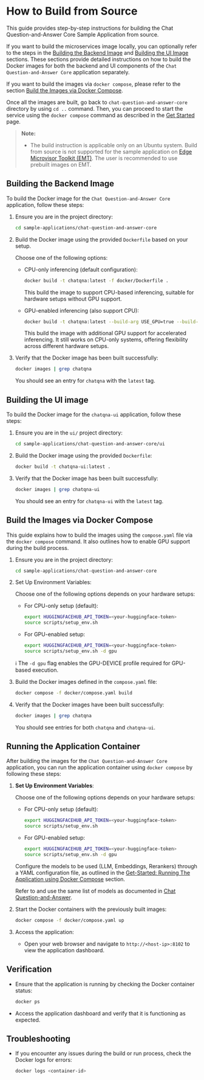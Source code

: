 # How to Build from Source

This guide provides step-by-step instructions for building the Chat Question-and-Answer Core Sample Application from source.

If you want to build the microservices image locally, you can optionally refer to the steps in the [Building the Backend Image](#building-the-backend-image) and [Building the UI Image](#building-the-ui-image) sections. These sections provide detailed instructions on how to build the Docker images for both the backend and UI components of the `Chat Question-and-Answer Core` application separately.

If you want to build the images via `docker compose`, please refer to the section [Build the Images via Docker Compose](#build-the-images-via-docker-compose).

Once all the images are built, go back to `chat-question-and-answer-core` directory by using `cd ..` command. Then, you can proceed to start the service using the `docker compose` command as described in the [Get Started](./get-started.md) page.

> **Note:** 
> - The build instruction is applicable only on an Ubuntu system. Build from source is not supported for the sample application on [Edge Microvisor Toolkit (EMT)](https://github.com/open-edge-platform/edge-microvisor-toolkit). The user is recommended to use prebuilt images on EMT. 

## Building the Backend Image
To build the Docker image for the `Chat Question-and-Answer Core` application, follow these steps:

1. Ensure you are in the project directory:

   ```bash
   cd sample-applications/chat-question-and-answer-core
   ```

2. Build the Docker image using the provided `Dockerfile` based on your setup.

   Choose one of the following options:

   - CPU-only inferencing (default configuration):

     ```bash
     docker build -t chatqna:latest -f docker/Dockerfile .
     ```

     This build the image to support CPU-based inferencing, suitable for hardware setups without GPU support.

   - GPU-enabled inferencing (also support CPU):

     ```bash
     docker build -t chatqna:latest --build-arg USE_GPU=true --build-arg GPU_TYPE=dgpu -f docker/Dockerfile .
     ```

     This build the image with additional GPU support for accelerated inferencing. It still works on CPU-only systems, offering flexibility across different hardware setups.

3. Verify that the Docker image has been built successfully:

   ```bash
   docker images | grep chatqna
   ```

   You should see an entry for `chatqna` with the `latest` tag.

## Building the UI image
To build the Docker image for the `chatqna-ui` application, follow these steps:

1. Ensure you are in the `ui/` project directory:

   ```bash
   cd sample-applications/chat-question-and-answer-core/ui
   ```

2. Build the Docker image using the provided `Dockerfile`:

   ```bash
   docker build -t chatqna-ui:latest .
   ```

3. Verify that the Docker image has been built successfully:

   ```bash
   docker images | grep chatqna-ui
   ```

   You should see an entry for `chatqna-ui` with the `latest` tag.

## Build the Images via Docker Compose
This guide explains how to build the images using the `compose.yaml` file via the `docker compose` command. It also outlines how to enable GPU support during the build process.

1. Ensure you are in the project directory:

   ```bash
   cd sample-applications/chat-question-and-answer-core
   ```

2. Set Up Environment Variables:

   Choose one of the following options depends on your hardware setups:

   - For CPU-only setup (default):

     ```bash
     export HUGGINGFACEHUB_API_TOKEN=<your-huggingface-token>
     source scripts/setup_env.sh
     ```

   - For GPU-enabled setup:

     ```bash
     export HUGGINGFACEHUB_API_TOKEN=<your-huggingface-token>
     source scripts/setup_env.sh -d gpu
     ```

   ℹ️ The `-d gpu` flag enables the GPU-DEVICE profile required for GPU-based execution.

3. Build the Docker images defined in the `compose.yaml` file:

   ```bash
   docker compose -f docker/compose.yaml build
   ```

4. Verify that the Docker images have been built successfully:
   ```bash
   docker images | grep chatqna
   ```

   You should see entries for both `chatqna` and `chatqna-ui`.

## Running the Application Container
After building the images for the `Chat Question-and-Answer Core` application, you can run the application container using `docker compose` by following these steps:

1. **Set Up Environment Variables**:

   Choose one of the following options depends on your hardware setups:

   - For CPU-only setup (default):

     ```bash
     export HUGGINGFACEHUB_API_TOKEN=<your-huggingface-token>
     source scripts/setup_env.sh
     ```

   - For GPU-enabled setup:

     ```bash
     export HUGGINGFACEHUB_API_TOKEN=<your-huggingface-token>
     source scripts/setup_env.sh -d gpu
     ```

   Configure the models to be used (LLM, Embeddings, Rerankers) through a YAML configuration file, as outlined in the [Get-Started: Running The Application using Docker Compose](./get-started.md#running-the-application-using-docker-compose) section.

   Refer to and use the same list of models as documented in [Chat Question-and-Answer](../../../chat-question-and-answer/docs/user-guide/get-started.md#supported-models).


2. Start the Docker containers with the previously built images:

   ```bash
   docker compose -f docker/compose.yaml up
   ```

3. Access the application:

   - Open your web browser and navigate to `http://<host-ip>:8102` to view the application dashboard.

## Verification

- Ensure that the application is running by checking the Docker container status:

  ```bash
  docker ps
  ```

- Access the application dashboard and verify that it is functioning as expected.

## Troubleshooting

- If you encounter any issues during the build or run process, check the Docker logs for errors:

  ```bash
  docker logs <container-id>
  ```